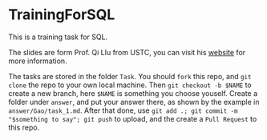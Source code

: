 # TrainingForSQL

This is a training task for SQL.

The slides are form Prof. Qi LIu from USTC, you can visit his [website](http://staff.ustc.edu.cn/~qiliuql/DB2020HF.html) for more information.

The tasks are stored in the folder `Task`.
You should `fork` this repo, and `git clone` the repo to your own local machine.
Then `git checkout -b $NAME` to create a new branch, here `$NAME` is something you choose youself.
Create a folder under `answer`, and put your answer there, as shown by the example in `answer/Gao/task_1.md`.
After that done, use `git add .; git commit -m "$something to say"; git push` to upload, and the create a `Pull Request` to this repo.
